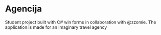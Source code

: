 # Agencija
Student project built with C# win forms in collaboration with @zzomie.
The application is made for an imaginary travel agency
